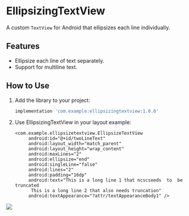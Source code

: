 # EllipsizingTextView

A custom `TextView` for Android that ellipsizes each line individually.

## Features
- Ellipsize each line of text separately.
- Support for multiline text.

## How to Use
1. Add the library to your project:
   ```gradle
   implementation 'com.example:ellipsizingtextview:1.0.0'
2. Use EllipsizingTextView in your layout example:
   ```
   <com.example.ellipsizetextview.EllipsizeTextView
        android:id="@+id/twoLineText"
        android:layout_width="match_parent"
        android:layout_height="wrap_content"
        android:maxLines="2"
        android:ellipsize="end"
        android:singleLine="false"
        android:lines="2"
        android:padding="16dp"
        android:text="This is a long line 1 that ncscseeds  to  be truncated
         This is a long line 2 that also needs truncation"
        android:textAppearance="?attr/textAppearanceBody1" />

[![](https://jitpack.io/v/SyedAbdullahHashmi/Ellipsize_TextView.svg)](https://jitpack.io/#SyedAbdullahHashmi/Ellipsize_TextView)
